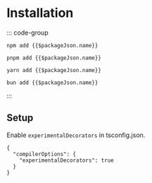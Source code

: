# Installation

::: code-group
```sh-vue [npm]
npm add {{$packageJson.name}}
```
```sh-vue [pnpm]
pnpm add {{$packageJson.name}}
```
```sh-vue [yarn]
yarn add {{$packageJson.name}}
```
```sh-vue [bun]
bun add {{$packageJson.name}}
```
:::

## Setup
Enable `experimentalDecorators` in tsconfig.json.
```json[tsconfig.json]
{
  "compilerOptions": {
    "experimentalDecorators": true
  }
}
```
